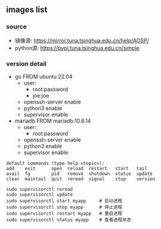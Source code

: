 ## images list
### source
- 镜像源: https://mirror.tuna.tsinghua.edu.cn/help/AOSP/
- python源: https://pypi.tuna.tsinghua.edu.cn/simple

### version detail
- go FROM ubuntu:22.04
  - user:
    - root:password
    - joe:joe
  - openssh-server enable
  - python3 enable
  - supervisor enable
- mariadb FROM mariadb:10.6.14
  - user:
    - root:password
  - openssh-server enable
  - python3 enable
  - supervisor enable


```shell
default commands (type help <topic>):
add    exit      open  reload  restart   start   tail
avail  fg        pid   remove  shutdown  status  update
clear  maintail  quit  reread  signal    stop    version

sudo supervisorctl reread
sudo supervisorctl update
sudo supervisorctl start myapp     # 启动进程
sudo supervisorctl stop myapp      # 停止进程
sudo supervisorctl restart myapp   # 重启进程
sudo supervisorctl status myapp    # 查看进程状态
```